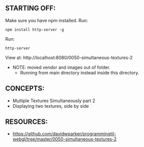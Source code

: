 ## STARTING OFF:

Make sure you have npm installed.
Run:
```
npm install http-server -g
```

Run:
```
http-server
```

View at: http://localhost:8080/0050-simultaneous-textures-2

* NOTE: moved vendor and images out of folder.
  * Running from main directory instead inside this directory.

## CONCEPTS:

* Multiple Textures Simultaneously part 2
* Displaying two textures, side by side

## RESOURCES:

* https://github.com/davidwparker/programmingtil-webgl/tree/master/0050-simultaneous-textures-2
